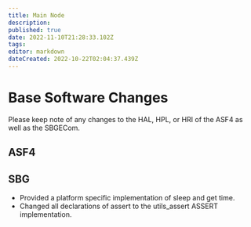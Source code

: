 ```yaml
---
title: Main Node
description: 
published: true
date: 2022-11-10T21:28:33.102Z
tags: 
editor: markdown
dateCreated: 2022-10-22T02:04:37.439Z
---
```


# Base Software Changes
Please keep note of any changes to the HAL, HPL, or HRI of the ASF4 as well as the SBGECom.
## ASF4

## SBG
- Provided a platform specific implementation of sleep and get time.
- Changed all declarations of assert to the utils_assert ASSERT implementation. 